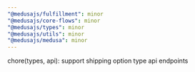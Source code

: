 ```yaml
---
"@medusajs/fulfillment": minor
"@medusajs/core-flows": minor
"@medusajs/types": minor
"@medusajs/utils": minor
"@medusajs/medusa": minor
---
```


chore(types, api): support shipping option type api endpoints
